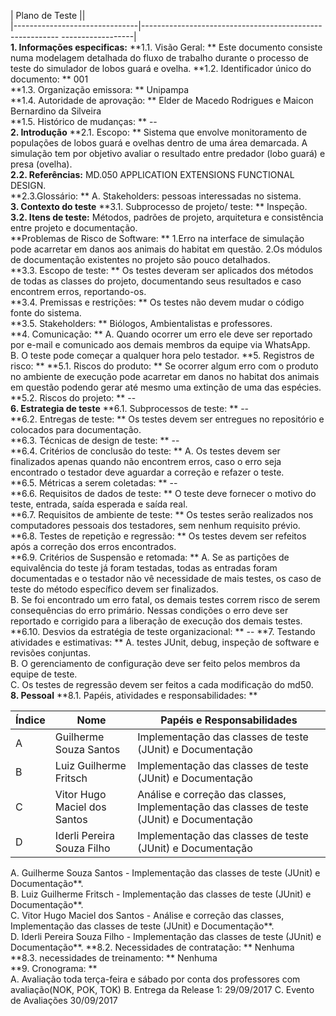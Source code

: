 | Plano de Teste                  ||  
|-------------------------------|--------------------------------------------------------- ------------------|  
**1. Informações especificas:**
**1.1. Visão Geral: ** Este documento consiste numa modelagem detalhada do fluxo de trabalho durante o processo de teste do simulador de lobos guará e ovelha.
**1.2. Identificador único do documento: **  001           
**1.3. Organização emissora: ** Unipampa   
**1.4. Autoridade de aprovação: ** Elder de Macedo Rodrigues e Maicon Bernardino da Silveira  
**1.5. Histórico de mudanças: ** --  
 **2. Introdução**
 **2.1. Escopo: ** Sistema que envolve monitoramento de populações de lobos guará e ovelhas dentro de uma área demarcada. A simulação tem por objetivo avaliar o resultado entre predador (lobo guará) e presa (ovelha).  
 **2.2. Referências:**  MD.050 APPLICATION EXTENSIONS FUNCTIONAL DESIGN.  
**2.3.Glossário: **
A. Stakeholders: pessoas interessadas no sistema.  
**3. Contexto do teste**
**3.1. Subprocesso de projeto/ teste: ** Inspeção. 
 **3.2. Itens de teste:** Métodos, padrões de projeto, arquitetura e consistência entre projeto e documentação.  
 **Problemas de Risco de Software: ** 1.Erro na interface de simulação pode acarretar em danos aos animais do habitat em questão.  2.Os módulos de documentação existentes no projeto são pouco detalhados.  
**3.3. Escopo de teste: ** Os testes deveram ser aplicados dos métodos de todas as classes do projeto, documentando seus resultados e caso encontrem erros, reportando-os.  
**3.4. Premissas e restrições: ** Os testes não devem mudar o código fonte do sistema.  
**3.5. Stakeholders: ** Biólogos, Ambientalistas e professores.   
**4. Comunicação: ** 
A. Quando ocorrer um erro ele deve ser reportado por e-mail e comunicado aos demais membros da equipe via WhatsApp.  
B. O teste pode começar a qualquer hora pelo testador.
**5. Registros de risco: **
**5.1. Riscos do produto: ** Se ocorrer algum erro com o produto no ambiente de execução pode acarretar em danos no habitat dos animais em questão podendo gerar até mesmo uma extinção de uma das espécies.  
**5.2. Riscos do projeto: ** --  
**6. Estrategia de teste** 
**6.1. Subprocessos de teste: ** --    
**6.2. Entregas de teste: ** Os testes devem ser entregues no repositório e colocados para documentação.    
**6.3. Técnicas de design de teste: ** --  
**6.4. Critérios de conclusão do teste: ** 
A. Os testes devem ser finalizados apenas quando não encontrem erros, caso o erro seja encontrado o testador deve aguardar a correção e refazer o teste.  
**6.5. Métricas a serem coletadas: ** --  
**6.6. Requisitos de dados de teste: ** O teste deve fornecer o motivo do teste, entrada, saída esperada e saída real.  
**6.7. Requisitos de ambiente de teste: ** Os testes serão realizados nos computadores pessoais dos testadores, sem nenhum requisito prévio. 
**6.8. Testes de repetição e regressão: ** Os testes devem ser refeitos após a correção dos erros encontrados.  
**6.9. Critérios de Suspensão e retomada: ** 
A. Se as partições de equivalência do teste já foram testadas, todas as entradas foram documentadas e o testador não vê necessidade de mais testes, os caso de teste do método específico devem ser finalizados.  
B. Se foi encontrado um erro fatal, os demais testes correm risco de serem consequências do erro primário. Nessas condições o erro deve ser reportado e corrigido para a liberação de execução dos demais testes.  
**6.10. Desvios da estratégia de teste organizacional: ** --
**7. Testando atividades e estimativas: **
A. testes JUnit, debug, inspeção de software e revisões conjuntas.   
B. O gerenciamento de configuração deve ser feito pelos membros da equipe de teste.     
C. Os testes de regressão devem ser feitos a cada modificação do md50.  
**8. Pessoal**
**8.1. Papéis, atividades e responsabilidades: **
     
| Índice | Nome                         | Papéis e Responsabilidades                                                                |
|--------|------------------------------|------------------------------------------------------------------|
| A      | Guilherme Souza Santos       | Implementação das classes de teste (JUnit) e Documentação  |
| B      | Luiz Guilherme Fritsch       | Implementação das classes de teste (JUnit) e Documentação  |
| C      | Vitor Hugo Maciel dos Santos | Análise e correção das classes, Implementação das classes de teste (JUnit) e Documentação |
| D      | Iderli Pereira Souza Filho   | Implementação das classes de teste (JUnit) e Documentação  |
    
A. Guilherme Souza Santos - Implementação das classes de teste (JUnit) e Documentação**.    
B. Luiz Guilherme Fritsch - Implementação das classes de teste (JUnit) e Documentação**.     
C. Vitor Hugo Maciel dos Santos - Análise e correção das classes, Implementação das classes de teste (JUnit) e Documentação**.      
D. Iderli Pereira Souza Filho - Implementação das classes de teste (JUnit) e Documentação**.
**8.2. Necessidades de contratação: ** Nenhuma  
**8.3. necessidades de treinamento: ** Nenhuma  
**9. Cronograma: **  
A. Avaliação toda terça-feira e sábado por conta dos professores com avaliação(NOK, POK, TOK)
B. Entrega da Release 1: 29/09/2017
C. Evento de Avaliações 30/09/2017